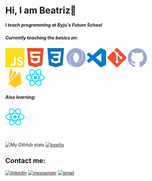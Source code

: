 # Hi, I am Beatriz👋

##### I teach programming at Byju's Future School

##### Currently teaching the basics on:  
![JS icon](https://raw.githubusercontent.com/Beatriz-Sanchez/Beatriz-Sanchez/99d2d5a8142254731bc058e0bb7167f2f96a4570/icons/js.svg "JavaScript")
![HTML icon](https://raw.githubusercontent.com/Beatriz-Sanchez/Beatriz-Sanchez/99d2d5a8142254731bc058e0bb7167f2f96a4570/icons/html5.svg "HTML")
![CSS icon](https://raw.githubusercontent.com/Beatriz-Sanchez/Beatriz-Sanchez/99d2d5a8142254731bc058e0bb7167f2f96a4570/icons/css3.svg "CSS")
![JSON icon](https://raw.githubusercontent.com/Beatriz-Sanchez/Beatriz-Sanchez/99d2d5a8142254731bc058e0bb7167f2f96a4570/icons/json_light.svg "JSON")
![VS Code icon](https://raw.githubusercontent.com/Beatriz-Sanchez/Beatriz-Sanchez/99d2d5a8142254731bc058e0bb7167f2f96a4570/icons/vscode.svg "Visual Studio Code")
![Git icon](https://raw.githubusercontent.com/Beatriz-Sanchez/Beatriz-Sanchez/99d2d5a8142254731bc058e0bb7167f2f96a4570/icons/git.svg "Git")
![GitHub icon](https://raw.githubusercontent.com/Beatriz-Sanchez/Beatriz-Sanchez/99d2d5a8142254731bc058e0bb7167f2f96a4570/icons/github.svg "GitHub")
![Firebase icon](https://raw.githubusercontent.com/Beatriz-Sanchez/Beatriz-Sanchez/99d2d5a8142254731bc058e0bb7167f2f96a4570/icons/firebase.svg "Firebase")
![React-native icon](https://raw.githubusercontent.com/Beatriz-Sanchez/Beatriz-Sanchez/main/icons/react-native.svg "React-native")

##### Also learning:
![ReactJS icon](https://raw.githubusercontent.com/Beatriz-Sanchez/Beatriz-Sanchez/main/icons/react-native.svg "React JS")

<br>

![My GitHub stats](https://github-readme-stats.vercel.app/api?username=Beatriz-Sanchez&show_icons=true&theme=gruvbox&hide_title=true)
[![trophy](https://github-profile-trophy.vercel.app/?username=Beatriz-Sanchez&theme=gruvbox)](https://github.com/Beatriz-Sanchez)

## Contact me:
[![linkedIn](https://img.shields.io/badge/LinkedIn-0077B5?style=flat&logo=linkedin&logoColor=white)](https://www.linkedin.com/in/beatriz-lisboa-sanchez/)
[![messenger](https://img.shields.io/badge/Messenger-00B2FF?style=flat&logo=messenger&logoColor=white)]( http://m.me/beatriz.lisan)
[![email](https://img.shields.io/badge/Gmail-D14836?style=flat&logo=gmail&logoColor=white)](mailto:bia.lsanchez@gmail.com?Subject=Hey%21%20I%20found%20you%20through%20GitHub)



  
<!---
Beatriz-Sanchez/Beatriz-Sanchez is a ✨ special ✨ repository because its `README.md` (this file) appears on your GitHub profile.
You can click the Preview link to take a look at your changes.
--->
